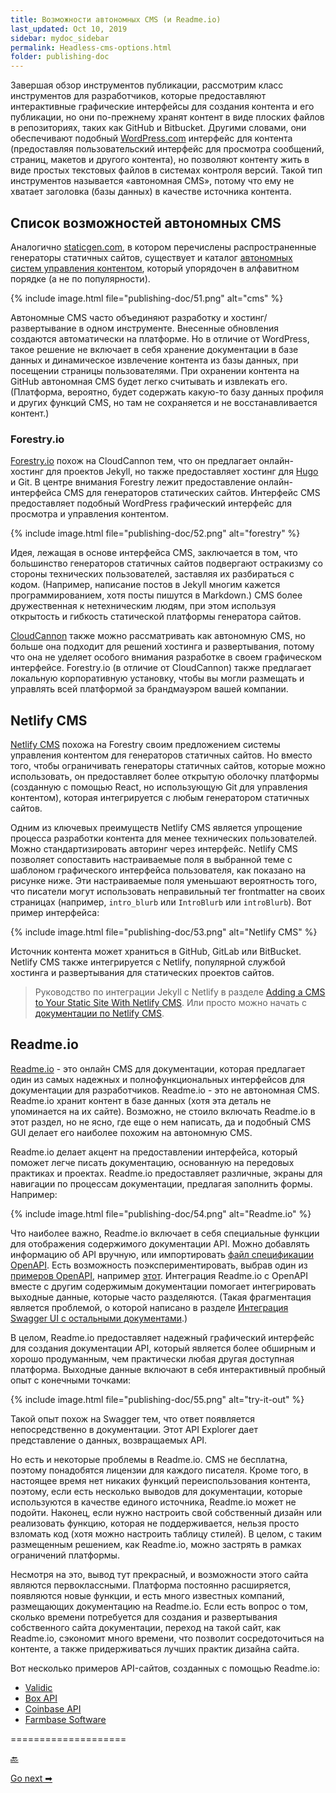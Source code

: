 ```yaml
---
title: Возможности автономных CMS (и Readme.io)
last_updated: Oct 10, 2019
sidebar: mydoc_sidebar
permalink: Headless-cms-options.html
folder: publishing-doc
---
```


Завершая обзор инструментов публикации, рассмотрим класс инструментов для разработчиков, которые предоставляют интерактивные графические интерфейсы для создания контента и его публикации, но они по-прежнему хранят контент в виде плоских файлов в репозиториях, таких как GitHub и Bitbucket. Другими словами, они обеспечивают подобный [WordPress.com](https://ru.wordpress.com/) интерфейс для контента (предоставляя пользовательский интерфейс для просмотра сообщений, страниц, макетов и другого контента), но позволяют контенту жить в виде простых текстовых файлов в системах контроля версий. Такой тип инструментов называется «автономная CMS», потому что ему не хватает заголовка (базы данных) в качестве источника контента.

<a name="list"></a>
## Список возможностей автономных CMS

Аналогично [staticgen.com](https://www.staticgen.com/), в котором перечислены распространенные генераторы статичных сайтов, существует и каталог [автономных систем управления контентом](https://headlesscms.org/), который упорядочен в алфавитном порядке (а не по популярности).

{% include image.html file="publishing-doc/51.png" alt="cms" %}

Автономные CMS часто объединяют разработку и хостинг/развертывание в одном инструменте. Внесенные обновления создаются автоматически на платформе. Но в отличие от WordPress, такое решение не включает в себя хранение документации в базе данных и динамическое извлечение контента из базы данных, при посещении страницы пользователями. При охранении контента на GitHub автономная CMS будет легко считывать и извлекать его. (Платформа, вероятно, будет содержать какую-то базу данных профиля и других функций CMS, но там не сохраняется и не восстанавливается контент.)

<a name="forestry"></a>
### Forestry.io

[Forestry.io](https://forestry.io/) похож на CloudCannon тем, что он предлагает онлайн-хостинг для проектов Jekyll, но также предоставляет хостинг для [Hugo](https://gohugo.io/) и Git. В центре внимания Forestry лежит предоставление онлайн-интерфейса CMS для генераторов статических сайтов. Интерфейс CMS предоставляет подобный WordPress графический интерфейс для просмотра и управления контентом.

{% include image.html file="publishing-doc/52.png" alt="forestry" %}

Идея, лежащая в основе интерфейса CMS, заключается в том, что большинство генераторов статичных сайтов подвергают остракизму со стороны технических пользователей, заставляя их разбираться с кодом. (Например, написание постов в Jekyll многим кажется  программированием, хотя посты пишутся в Markdown.) CMS более дружественная к нетехническим людям, при этом используя открытость и гибкость статической платформы генератора сайтов.

[CloudCannon](Hosting-and-deployment-options.html#cloudCannon) также можно рассматривать как автономную CMS, но больше она подходит для решений хостинга и развертывания, потому что она не уделяет особого внимания разработке в своем графическом интерфейсе. Forestry.io (в отличие от CloudCannon) также предлагает локальную корпоративную установку, чтобы вы могли размещать и управлять всей платформой за брандмауэром вашей компании.

<a name="netlify"></a>
## Netlify CMS

[Netlify CMS](https://www.netlifycms.org/) похожа на Forestry своим предложением системы управления контентом для генераторов статичных сайтов. Но вместо того, чтобы ограничивать генераторы статичных сайтов, которые можно использовать, он предоставляет более открытую оболочку платформы (созданную с помощью React, но использующую Git для управления контентом), которая интегрируется с любым генератором статичных сайтов.

Одним из ключевых преимуществ Netlify CMS является упрощение процесса разработки контента для менее технических пользователей. Можно стандартизировать авторинг через интерфейс. Netlify CMS позволяет сопоставить настраиваемые поля в выбранной теме с шаблоном графического интерфейса пользователя, как показано на рисунке ниже. Эти настраиваемые поля уменьшают вероятность того, что писатели могут использовать неправильный тег frontmatter на своих страницах (например, `intro_blurb` или `IntroBlurb` или `introBlurb`). Вот пример интерфейса:

{% include image.html file="publishing-doc/53.png" alt="Netlify CMS" %}

Источник контента может храниться в GitHub, GitLab или BitBucket. Netlify CMS также интегрируется с Netlify, популярной службой хостинга и развертывания для статических проектов сайтов.

> Руководство по интеграции Jekyll с Netlify в разделе [Adding a CMS to Your Static Site With Netlify CMS](https://dzone.com/articles/adding-a-cms-to-your-static-site-with-netlify-cms). Или просто можно начать с [документации по Netlify CMS](https://www.netlifycms.org/docs/).

<a name="readme"></a>
## Readme.io

[Readme.io](https://readme.io/) - это онлайн CMS для документации, которая предлагает один из самых надежных и полнофункциональных интерфейсов для документации для разработчиков. Readme.io - это не автономная CMS. Readme.io хранит контент в базе данных (хотя эта деталь не упоминается на их сайте). Возможно, не стоило включать Readme.io в этот раздел, но не ясно, где еще о нем написать, да и подобный CMS GUI делает его наиболее похожим на  автономную CMS.

Readme.io делает акцент на предоставлении интерфейса, который поможет легче писать документацию, основанную на передовых практиках и проектах. Readme.io предоставляет различные, экраны для навигации по процессам документации, предлагая заполнить формы. Например:

{% include image.html file="publishing-doc/54.png" alt="Readme.io" %}

Что наиболее важно, Readme.io включает в себя специальные функции для отображения содержимого документации API. Можно добавлять информацию об API вручную, или импортировать [файл спецификации OpenAPI](introduction-openapi-and-swagger.html). Есть возможность поэкспериментировать, выбрав один из [примеров OpenAPI](https://github.com/OAI/OpenAPI-Specification/tree/master/examples/v2.0/yaml), например [этот](https://raw.githubusercontent.com/OAI/OpenAPI-Specification/master/examples/v2.0/json/petstore-expanded.json). Интеграция Readme.io с OpenAPI вместе с другим содержимым документации помогает интегрировать выходные данные, которые часто разделяются. (Такая фрагментация является проблемой, о которой написано  в разделе [Интеграция Swagger UI с остальными документами](integrating-swagger-with-docs.html).)

В целом, Readme.io предоставляет надежный графический интерфейс для создания документации API, который является более обширным и хорошо продуманным, чем практически любая другая доступная платформа. Выходные данные включают в себя интерактивный пробный опыт с конечными точками:

{% include image.html file="publishing-doc/55.png" alt="try-it-out" %}

Такой опыт похож на Swagger тем, что ответ появляется непосредственно в документации. Этот API Explorer дает представление о данных, возвращаемых API.

Но есть и некоторые проблемы в Readme.io. CMS не бесплатна, поэтому понадобятся лицензии для каждого писателя. Кроме того, в настоящее время нет никаких функций переиспользования контента, поэтому, если есть несколько выводов для документации, которые используются в качестве единого источника, Readme.io может не подойти. Наконец, если нужно настроить свой собственный дизайн или реализовать функцию, которая не поддерживается, нельзя просто взломать код (хотя можно настроить таблицу стилей). В целом, с таким размещенным решением, как Readme.io, можно застрять в рамках ограничений платформы.

Несмотря на это, вывод тут прекрасный, и возможности этого сайта являются первоклассными. Платформа постоянно расширяется, появляются новые функции, и есть много известных компаний, размещающих документацию на Readme.io. Если есть вопрос о том, сколько времени потребуется для создания и развертывания собственного сайта документации, переход на такой сайт, как Readme.io, сэкономит много времени, что позволит сосредоточиться на контенте, а также придерживаться лучших практик дизайна сайта.

Вот несколько примеров API-сайтов, созданных с помощью Readme.io:

- [Validic](https://docs.validic.com/docs/getting-started)
- [Box API](https://developer.box.com/docs)
- [Coinbase API](https://developers.coinbase.com/api/v2#introduction)
- [Farmbase Software](https://software.farm.bot/docs)

====================

[🔙](Hosting-and-deployment-options.html)

[Go next ➡](Which-tool-choose.html)
